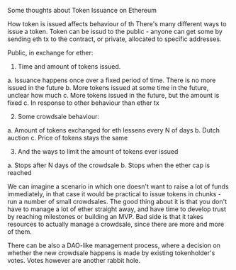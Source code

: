 Some thoughts about Token Issuance on Ethereum

How token is issued affects behaviour of th
There's many different ways to issue a token. 
Token can be issud to the public - anyone can get some by sending eth tx to the contract,
or private, allocated to specific addresses. 

Public, in exchange for ether:

1. Time and amount of tokens issued.

a. Issuance happens once over a fixed period of time. There is no more issued in the future
b. More tokens issued at some time in the future, unclear how much
c. More tokens issued in the future, but the amount is fixed
c. In response to other behaviour than ether tx


2. Some crowdsale behaviour:

a. Amount of tokens exchanged for eth lessens every N of days
b. Dutch auction
c. Price of tokens stays the same

3. And the ways to limit the amount of tokens ever issued

a. Stops after N days of the crowdsale
b. Stops when the ether cap is reached

We can imagine a scenario in which one doesn't want to raise a lot of funds immediately, in that case
it would be practical to issue tokens in chunks - run a number of small crowdsales.
The good thing about it is that you don't have to manage a lot of ether straight away, and have time to
develop trust by reaching milestones or building an MVP.
Bad side is that it takes resources to actually manage a crowdsale, since there are more and more of them.

There can be also a DAO-like management process, where a decision on whether the new crowdsale happens
is made by existing tokenholder's votes. Votes however are another rabbit hole. 


